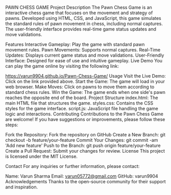 PAWN CHESS GAME
Project Description
The Pawn Chess Game is an interactive chess game that focuses on the movement and strategy of pawns. Developed using HTML, CSS, and JavaScript, this game simulates the standard rules of pawn movement in chess, including normal captures. The user-friendly interface provides real-time game status updates and move validations.

Features
Interactive Gameplay: Play the game with standard pawn movement rules.
Pawn Movements: Supports normal captures.
Real-Time Updates: Displays current game status and move validations.
User-Friendly Interface: Designed for ease of use and intuitive gameplay.
Live Demo
You can play the game online by visiting the following link:

https://varun9904.github.io/Pawn-Chess-Game/
Usage
Visit the Live Demo: Click on the link provided above.
Start the Game: The game will load in your web browser.
Make Moves: Click on pawns to move them according to standard chess rules.
Win the Game: The game ends when one side's pawn reaches the opposite end of the board.
Project Structure
index.html: The main HTML file that structures the game.
styles.css: Contains the CSS styles for the game interface.
script.js: JavaScript file handling the game logic and interactions.
Contributing
Contributions to the Pawn Chess Game are welcome! If you have suggestions or improvements, please follow these steps:

Fork the Repository: Fork the repository on GitHub
Create a New Branch: git checkout -b feature/your-feature
Commit Your Changes: git commit -am 'Add new feature'
Push to the Branch: git push origin feature/your-feature
Create a Pull Request: Submit your changes for review.
License
This project is licensed under the MIT License.

Contact
For any inquiries or further information, please contact:

Name: Varun Sharma
Email: varun05772@gmail.com
GitHub: varun9904
Acknowledgements
Thanks to the open-source community for their support and inspiration.
